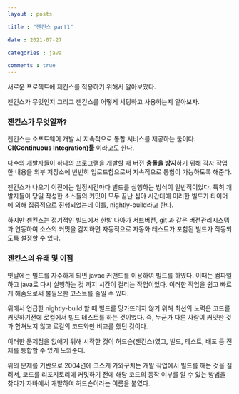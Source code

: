 ```yaml
---
layout : posts

title : "젠킨스 part1"

date : 2021-07-27

categories : java

comments : true
---
```




새로운 프로젝트에 제킨스를 적용하기 위해서 알아보았다.

젠킨스가 무엇인지 그리고 젠킨스를 어떻게 세팅하고 사용하는지 알아보자.



### 젠킨스가 무엇일까?

젠킨스는 소프트웨어 개발 시 지속적으로 통합 서비스를 제공하는 툴이다. **CI(Continuous Integration)툴** 이라고도 한다.

다수의 개발자들이 하나의 프로그램을 개발할 때 버전 **충돌을 방지**하기 위해 각자 작업한 내용을 외부 저장소에 빈번히 업로드함으로써 지속적으로 통합이 가능하도록 해준다.



젠킨스가 나오기 이전에는 일정시간마다 빌드를 실행하는 방식이 일반적이었다. 특히 개발자들이 당일 작성한 소스들의 커밋이 모두 끝난 심야 시간대에 이러한 빌드가 타이머에 의해 집중적으로 진행되었는데 이를, nightly-build라고 한다.



하지만 젠킨스는 정기적인 빌드에서 한발 나아가 서브버전, git 과 같은 버전관리시스템과 연동하여 소스의 커밋을 감지하면 자동적으로 자동화 테스트가 포함된 빌드가 작동되도록 설정할 수 있다.



### 젠킨스의 유래 및 이점

옛날에는 빌드를 자주하게 되면 javac 커맨드를 이용하여 빌드를 하였다. 이때는 컴파일하고 java로 다시 실행하는 것 까지 시간이 걸리는 작업이었다. 이러한 작업을 쉽고 빠르게 해줌으로써 불필요한 코스트를 줄일 수 있다.



위에서 언급한  nightly-build 할 때 빌드를 망가뜨리지 않기 위해 최선의 노력은 코드를 커밋하기전에 로컬에서 빌드 테스트를 하는 것이었다. 즉, 누군가 다른 사람이 커밋한 것과 합쳐보지 않고 로컬의 코드와만 비교를 했던 것이다.

이러한 문제점을 없애기 위해 시작한 것이 허드슨(젠킨스)였고, 빌드, 테스트, 배포 등 전체를 통합할 수 있게 도와준다.

 

위의 문제를 기반으로 2004년에 코스케 가와구치는 개발 작업에서 빌드를 깨는 것을 질려서, 코드를 리포지토리에 커밋하기 전에 해당 코드의 동작 여부를 알 수 있는 방법을 찾다가 자바에서 개발하여 허드슨이라는 이름을 붙였다.









